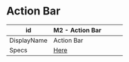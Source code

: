 # Action Bar

| id          | M2 - Action Bar                                                             |     |     |     |
| ----------- | --------------------------------------------------------------------------- | --- | --- | --- |
| DisplayName | Action Bar                                                                  |     |     |     |
| Specs       | [Here](https://skyway.porsche.com/confluence/display/DWAAS/M2+-+Action+Bar) |     |     |     |

